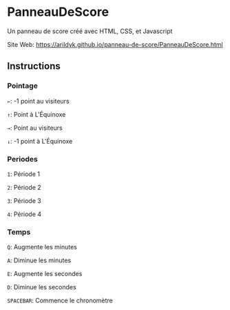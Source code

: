 # PanneauDeScore
Un panneau de score créé avec HTML, CSS, et Javascript

Site Web: https://arildyk.github.io/panneau-de-score/PanneauDeScore.html

## Instructions
### Pointage
`←`: -1 point au visiteurs

`↑`: Point à L'Équinoxe

`→`: Point au visiteurs

`↓`: -1 point à L'Équinoxe

### Periodes
`1`: Période 1

`2`: Période 2

`3`: Période 3

`4`: Période 4

### Temps
`Q`: Augmente les minutes

`A`: Diminue les minutes

`E`: Augmente les secondes

`D`: Diminue les secondes

`SPACEBAR`: Commence le chronomètre
